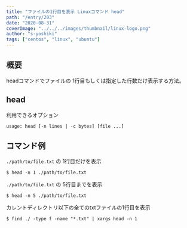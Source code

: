 ```yaml
---
title: "ファイルの1行目を表示 Linuxコマンド head"
path: "/entry/203"
date: "2020-08-31"
coverImage: "../../../images/thumbnail/linux-logo.png"
author: "s-yoshiki"
tags: ["centos", "linux", "ubuntu"]
---
```


## 概要

headコマンドでファイルの 1行目もしくは指定した行数だけ表示する方法。

## head

利用できるオプション

```
usage: head [-n lines | -c bytes] [file ...]
```

## コマンド例

`./path/to/file.txt` の 1行目だけを表示

```shell
$ head -n 1 ./path/to/file.txt
```

`./path/to/file.txt` の 5行目までを表示

```shell
$ head -n 5 ./path/to/file.txt
```

カレントディレクトリ以下の全てのtxtファイルの1行目を表示

```shell
$ find ./ -type f -name "*.txt" | xargs head -n 1
```
